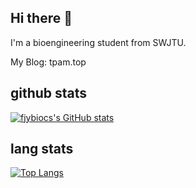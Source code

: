 ## Hi there 👋
I'm a bioengineering student from SWJTU.

My Blog: tpam.top

## github stats
[![fjybiocs's GitHub stats](https://github-readme-stats.vercel.app/api?username=fjybiocs)](https://github.com/anuraghazra/github-readme-stats)

## lang stats
[![Top Langs](https://github-readme-stats.vercel.app/api/top-langs/?username=fjybiocs&layout=compact)](https://github.com/anuraghazra/github-readme-stats)

<!--
**fjybiocs/fjybiocs** is a ✨ _special_ ✨ repository because its `README.md` (this file) appears on your GitHub profile.

Here are some ideas to get you started:

- 🔭 I’m currently working on ...
- 🌱 I’m currently learning ...
- 👯 I’m looking to collaborate on ...
- 🤔 I’m looking for help with ...
- 💬 Ask me about ...
- 📫 How to reach me: ...
- 😄 Pronouns: ...
- ⚡ Fun fact: ...
-->
